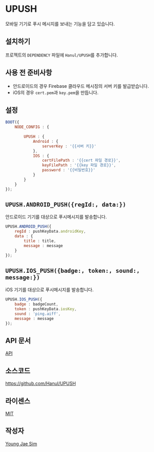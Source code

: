 # UPUSH
모바일 기기로 푸시 메시지를 보내는 기능을 담고 있습니다.

## 설치하기
프로젝트의 `DEPENDENCY` 파일에 `Hanul/UPUSH`를 추가합니다.

## 사용 전 준비사항
- 안드로이드의 경우 Firebase 클라우드 메시징의 서버 키를 발급받습니다.
- iOS의 경우 `cert.pem`과 `key.pem`을 만듭니다.

## 설정
```javascript
BOOT({
	NODE_CONFIG : {
		
		UPUSH : {
			Android : {
				serverKey : '{{서버 키}}'
			},
			IOS : {
				certFilePath : '{{cert 파일 경로}}',
				keyFilePath : '{{key 파일 경로}}',
				password : '{{비밀번호}}'
			}
		}
	}
});
```

## `UPUSH.ANDROID_PUSH({regId:, data:})`
안드로이드 기기를 대상으로 푸시메시지를 발송합니다.
```javascript
UPUSH.ANDROID_PUSH({
	regId : pushKeyData.androidKey,
	data : {
		title : title,
		message : message
	}
});
```

## `UPUSH.IOS_PUSH({badge:, token:, sound:, message:})`
iOS 기기를 대상으로 푸시메시지를 발송합니다.
```javascript
UPUSH.IOS_PUSH({
	badge : badgeCount,
	token : pushKeyData.iosKey,
	sound : 'ping.aiff',
	message : message
});
```

## API 문서
[API](API/README.md)

## 소스코드
https://github.com/Hanul/UPUSH

## 라이센스
[MIT](LICENSE)

## 작성자
[Young Jae Sim](https://github.com/Hanul)